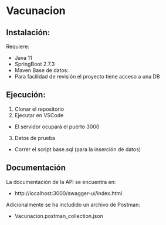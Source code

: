 # Vacunacion
## Instalación:
Requiere:
- Java 11
- SpringBoot 2.7.3
- Maven
Base de datos:
- Para facilidad de revisión el proyecto tiene acceso a una DB

## Ejecución:
1. Clonar el repositorio
2. Ejecutar en VSCode
- El servidor ocupará el puerto 3000
3. Datos de prueba
- Correr el script base.sql (para la inserción de datos)

## Documentación
La documentación de la API se encuentra en: 
- http://localhost:3000/swagger-ui/index.html

Adicionalmente se ha includido un archivo de Postman:
- Vacunacion.postman_collection.json 
